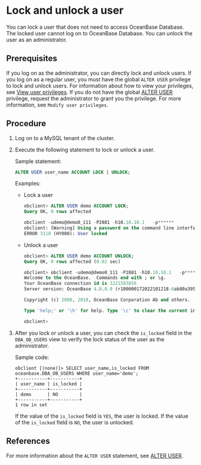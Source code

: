 # Lock and unlock a user

You can lock a user that does not need to access OceanBase Database. The locked user cannot log on to OceanBase Database. You can unlock the user as an administrator.

## Prerequisites

If you log on as the administrator, you can directly lock and unlock users. If you log on as a regular user, you must have the global `ALTER USER` privilege to lock and unlock users. For information about how to view your privileges, see [View user privileges](../../../../../../6.manage/5.security-and-permissions/3.access-control/2.user-and-permission/2.permission-of-mysql-mode/4.view-user-permissions-of-mysql-mode.md). If you do not have the global [ALTER USER](../../../../../../6.manage/5.security-and-permissions/3.access-control/2.user-and-permission/2.permission-of-mysql-mode/5.modify-user-permissions-of-mysql-mode.md) privilege, request the administrator to grant you the privilege. For more information, see `Modify user privileges`.

## Procedure

1. Log on to a MySQL tenant of the cluster.

2. Execute the following statement to lock or unlock a user.

   Sample statement:

   ```sql
   ALTER USER user_name ACCOUNT LOCK | UNLOCK;
   ```

   Examples:

   * Lock a user

      ```sql
      obclient> ALTER USER demo ACCOUNT LOCK;
      Query OK, 0 rows affected

      obclient -udemo@demo0_111 -P2881 -h10.10.10.1   -p******
      obclient: [Warning] Using a password on the command line interface can be insecure.
      ERROR 3118 (HY000): User locked
      ```

   * Unlock a user

      ```sql
      obclient> ALTER USER demo ACCOUNT UNLOCK;
      Query OK, 0 rows affected (0.02 sec)

      obclient> obclient -udemo@demo0_111 -P2881 -h10.10.10.1   -p******
      Welcome to the OceanBase.  Commands end with ; or \g.
      Your OceanBase connection id is 3221583856
      Server version: OceanBase 4.0.0.0 (r100000172022101218-6ab80a3950710941946c004d805fcfded7a4aa2c) (Built Oct 12 2022 18:43:39)

      Copyright (c) 2000, 2018, OceanBase Corporation Ab and others.

      Type 'help;' or '\h' for help. Type '\c' to clear the current input statement.

      obclient>
      ```

3. After you lock or unlock a user, you can check the `is_locked` field in the `DBA_OB_USERS` view to verify the lock status of the user as the administrator.

   Sample code:

   ```shell
   obclient [(none)]> SELECT user_name,is_locked FROM oceanbase.DBA_OB_USERS WHERE user_name='demo';
   +-----------+-----------+
   | user_name | is_locked |
   +-----------+-----------+
   | demo      | NO        |
   +-----------+-----------+
   1 row in set
   ```

   If the value of the `is_locked` field is `YES`, the user is locked. If the value of the `is_locked` field is `NO`, the user is unlocked.

## References

For more information about the `ALTER USER` statement, see [ALTER USER](../../../../../4.development-reference/1.sql-syntax/2.common-tenant-of-mysql-mode/6.sql-statement-of-mysql-mode/18.alter-user-of-mysql-mode.md).
